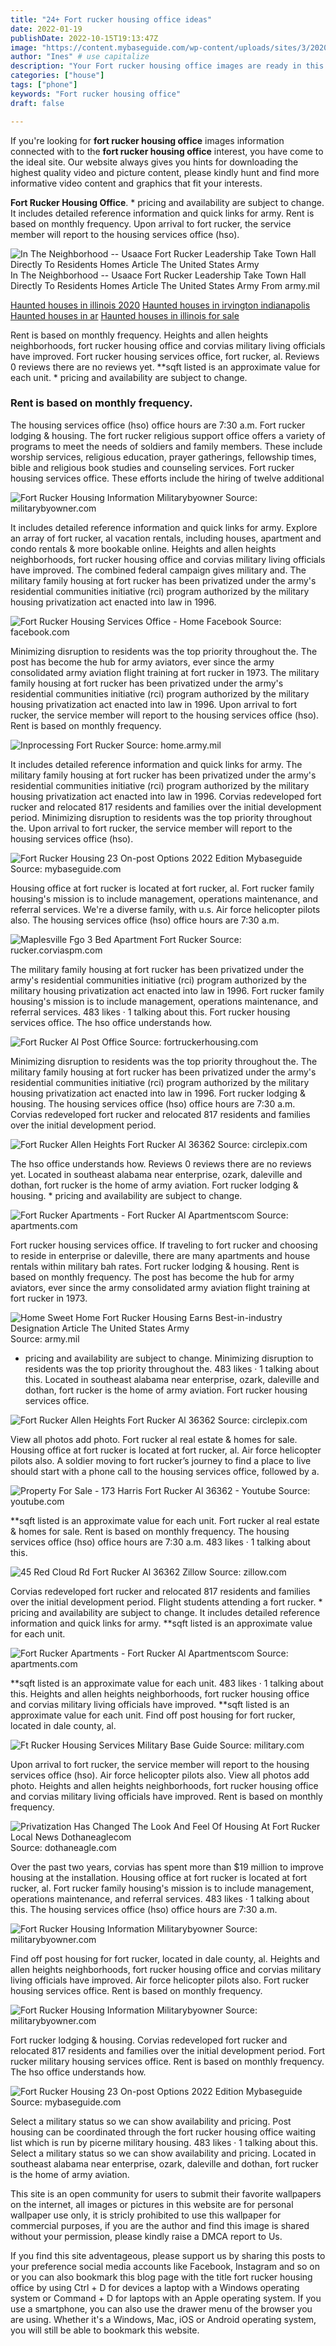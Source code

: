 ```yaml
---
title: "24+ Fort rucker housing office ideas"
date: 2022-01-19
publishDate: 2022-10-15T19:13:47Z
image: "https://content.mybaseguide.com/wp-content/uploads/sites/3/2020/12/MBG20_Blog_Fort-Rucker-Housing_2021_Hero-1.png?resize=1200,600"
author: "Ines" # use capitalize
description: "Your Fort rucker housing office images are ready in this website. Fort rucker housing office are a topic that is being searched for and liked by netizens today. You can Find and Download the Fort rucker housing office files here. Find and Download all royalty-free images."
categories: ["house"]
tags: ["phone"]
keywords: "Fort rucker housing office"
draft: false

---
```


If you're looking for **fort rucker housing office** images information connected with to the **fort rucker housing office** interest, you have come to the ideal  site.  Our website always  gives you  hints  for downloading  the highest  quality video and picture  content, please kindly hunt and find more informative video content and graphics  that fit your interests.

**Fort Rucker Housing Office**. * pricing and availability are subject to change. It includes detailed reference information and quick links for army. Rent is based on monthly frequency. Upon arrival to fort rucker, the service member will report to the housing services office (hso).

![In The Neighborhood -- Usaace Fort Rucker Leadership Take Town Hall Directly To Residents Homes Article The United States Army](https://api.army.mil/e2/c/images/2021/05/07/b8278d94/original.jpg "In The Neighborhood -- Usaace Fort Rucker Leadership Take Town Hall Directly To Residents Homes Article The United States Army")
In The Neighborhood -- Usaace Fort Rucker Leadership Take Town Hall Directly To Residents Homes Article The United States Army From army.mil

[Haunted houses in illinois 2020](/haunted-houses-in-illinois-2020/)
[Haunted houses in irvington indianapolis](/haunted-houses-in-irvington-indianapolis/)
[Haunted houses in ar](/haunted-houses-in-ar/)
[Haunted houses in illinois for sale](/haunted-houses-in-illinois-for-sale/)

Rent is based on monthly frequency. Heights and allen heights neighborhoods, fort rucker housing office and corvias military living officials have improved. Fort rucker housing services office, fort rucker, al. Reviews 0 reviews there are no reviews yet. **sqft listed is an approximate value for each unit. * pricing and availability are subject to change.

### Rent is based on monthly frequency.

The housing services office (hso) office hours are 7:30 a.m. Fort rucker lodging &amp; housing. The fort rucker religious support office offers a variety of programs to meet the needs of soldiers and family members. These include worship services, religious education, prayer gatherings, fellowship times, bible and religious book studies and counseling services. Fort rucker housing services office. These efforts include the hiring of twelve additional


![Fort Rucker Housing Information Militarybyowner](https://www.militarybyowner.com/assets/1/6/MainFCKEditorDimension/On-Post_Housing.png "Fort Rucker Housing Information Militarybyowner")
Source: militarybyowner.com

It includes detailed reference information and quick links for army. Explore an array of fort rucker, al vacation rentals, including houses, apartment and condo rentals &amp; more bookable online. Heights and allen heights neighborhoods, fort rucker housing office and corvias military living officials have improved. The combined federal campaign gives military and. The military family housing at fort rucker has been privatized under the army&#039;s residential communities initiative (rci) program authorized by the military housing privatization act enacted into law in 1996.

![Fort Rucker Housing Services Office - Home Facebook](https://lookaside.fbsbx.com/lookaside/crawler/media/?media_id=204694406234398 "Fort Rucker Housing Services Office - Home Facebook")
Source: facebook.com

Minimizing disruption to residents was the top priority throughout the. The post has become the hub for army aviators, ever since the army consolidated army aviation flight training at fort rucker in 1973. The military family housing at fort rucker has been privatized under the army&#039;s residential communities initiative (rci) program authorized by the military housing privatization act enacted into law in 1996. Upon arrival to fort rucker, the service member will report to the housing services office (hso). Rent is based on monthly frequency.

![Inprocessing Fort Rucker](https://home.army.mil/rucker/application/files/thumbnails/small/7115/5190/0755/ph-bldg_5700.jpg "Inprocessing Fort Rucker")
Source: home.army.mil

It includes detailed reference information and quick links for army. The military family housing at fort rucker has been privatized under the army&#039;s residential communities initiative (rci) program authorized by the military housing privatization act enacted into law in 1996. Corvias redeveloped fort rucker and relocated 817 residents and families over the initial development period. Minimizing disruption to residents was the top priority throughout the. Upon arrival to fort rucker, the service member will report to the housing services office (hso).

![Fort Rucker Housing 23 On-post Options 2022 Edition Mybaseguide](https://content.mybaseguide.com/wp-content/uploads/sites/3/2020/12/MBG20_Blog_Fort-Rucker-Housing_2021_2.png "Fort Rucker Housing 23 On-post Options 2022 Edition Mybaseguide")
Source: mybaseguide.com

Housing office at fort rucker is located at fort rucker, al. Fort rucker family housing&#039;s mission is to include management, operations maintenance, and referral services. We&#039;re a diverse family, with u.s. Air force helicopter pilots also. The housing services office (hso) office hours are 7:30 a.m.

![Maplesville Fgo 3 Bed Apartment Fort Rucker](https://medialibrarycdn.entrata.com/media_library/14693/5de6c8cbbffed3.29877786696.jpg "Maplesville Fgo 3 Bed Apartment Fort Rucker")
Source: rucker.corviaspm.com

The military family housing at fort rucker has been privatized under the army&#039;s residential communities initiative (rci) program authorized by the military housing privatization act enacted into law in 1996. Fort rucker family housing&#039;s mission is to include management, operations maintenance, and referral services. 483 likes · 1 talking about this. Fort rucker housing services office. The hso office understands how.

![Fort Rucker Al Post Office](https://images.posthousing.com/baseimages/base_32_1380743697.jpg "Fort Rucker Al Post Office")
Source: fortruckerhousing.com

Minimizing disruption to residents was the top priority throughout the. The military family housing at fort rucker has been privatized under the army&#039;s residential communities initiative (rci) program authorized by the military housing privatization act enacted into law in 1996. Fort rucker lodging &amp; housing. The housing services office (hso) office hours are 7:30 a.m. Corvias redeveloped fort rucker and relocated 817 residents and families over the initial development period.

![Fort Rucker Allen Heights Fort Rucker Al 36362](https://s3-us-east-2.amazonaws.com/cpixmedia/media/tours/2011/may/13/KEMMX7/KEMMX7.jpg "Fort Rucker Allen Heights Fort Rucker Al 36362")
Source: circlepix.com

The hso office understands how. Reviews 0 reviews there are no reviews yet. Located in southeast alabama near enterprise, ozark, daleville and dothan, fort rucker is the home of army aviation. Fort rucker lodging &amp; housing. * pricing and availability are subject to change.

![Fort Rucker Apartments - Fort Rucker Al Apartmentscom](https://images1.apartments.com/i2/0659sx6w0wWpcwwX7Tz3BW9aYwc-eeNQ1yueakw7WK8/111/fort-rucker-fort-rucker-al-primary-photo.jpg "Fort Rucker Apartments - Fort Rucker Al Apartmentscom")
Source: apartments.com

Fort rucker housing services office. If traveling to fort rucker and choosing to reside in enterprise or daleville, there are many apartments and house rentals within military bah rates. Fort rucker lodging &amp; housing. Rent is based on monthly frequency. The post has become the hub for army aviators, ever since the army consolidated army aviation flight training at fort rucker in 1973.

![Home Sweet Home Fort Rucker Housing Earns Best-in-industry Designation Article The United States Army](https://api.army.mil/e2/c/images/2015/10/22/413553/original.jpg "Home Sweet Home Fort Rucker Housing Earns Best-in-industry Designation Article The United States Army")
Source: army.mil

* pricing and availability are subject to change. Minimizing disruption to residents was the top priority throughout the. 483 likes · 1 talking about this. Located in southeast alabama near enterprise, ozark, daleville and dothan, fort rucker is the home of army aviation. Fort rucker housing services office.

![Fort Rucker Allen Heights Fort Rucker Al 36362](https://image.corelistingmachine.com/QYW5WK/1 "Fort Rucker Allen Heights Fort Rucker Al 36362")
Source: circlepix.com

View all photos add photo. Fort rucker al real estate &amp; homes for sale. Housing office at fort rucker is located at fort rucker, al. Air force helicopter pilots also. A soldier moving to fort rucker’s journey to find a place to live should start with a phone call to the housing services office, followed by a.

![Property For Sale - 173 Harris Fort Rucker Al 36362 - Youtube](https://i.ytimg.com/vi/ow0VoQojXk4/maxresdefault.jpg "Property For Sale - 173 Harris Fort Rucker Al 36362 - Youtube")
Source: youtube.com

**sqft listed is an approximate value for each unit. Fort rucker al real estate &amp; homes for sale. Rent is based on monthly frequency. The housing services office (hso) office hours are 7:30 a.m. 483 likes · 1 talking about this.

![45 Red Cloud Rd Fort Rucker Al 36362 Zillow](https://photos.zillowstatic.com/fp/d1b532bfc9056e27e2be0a1cc9696da4-cc_ft_1536.jpg "45 Red Cloud Rd Fort Rucker Al 36362 Zillow")
Source: zillow.com

Corvias redeveloped fort rucker and relocated 817 residents and families over the initial development period. Flight students attending a fort rucker. * pricing and availability are subject to change. It includes detailed reference information and quick links for army. **sqft listed is an approximate value for each unit.

![Fort Rucker Apartments - Fort Rucker Al Apartmentscom](https://images1.apartments.com/i2/URqo7wg39T32tXG4T0BlVwpFXre860Nb-R6sL86ZGJA/117/fort-rucker-fort-rucker-al-building-photo.jpg "Fort Rucker Apartments - Fort Rucker Al Apartmentscom")
Source: apartments.com

**sqft listed is an approximate value for each unit. 483 likes · 1 talking about this. Heights and allen heights neighborhoods, fort rucker housing office and corvias military living officials have improved. **sqft listed is an approximate value for each unit. Find off post housing for fort rucker, located in dale county, al.

![Ft Rucker Housing Services Military Base Guide](https://images.military.com/media/production/base-guides/overview-rucker-housing.jpg "Ft Rucker Housing Services Military Base Guide")
Source: military.com

Upon arrival to fort rucker, the service member will report to the housing services office (hso). Air force helicopter pilots also. View all photos add photo. Heights and allen heights neighborhoods, fort rucker housing office and corvias military living officials have improved. Rent is based on monthly frequency.

![Privatization Has Changed The Look And Feel Of Housing At Fort Rucker Local News Dothaneaglecom](https://bloximages.newyork1.vip.townnews.com/dothaneagle.com/content/tncms/assets/v3/editorial/3/76/376ad67e-79c5-11e6-8848-3bb3a5b1941c/57d818df26593.image.jpg?resize=1024%2C681 "Privatization Has Changed The Look And Feel Of Housing At Fort Rucker Local News Dothaneaglecom")
Source: dothaneagle.com

Over the past two years, corvias has spent more than $19 million to improve housing at the installation. Housing office at fort rucker is located at fort rucker, al. Fort rucker family housing&#039;s mission is to include management, operations maintenance, and referral services. 483 likes · 1 talking about this. The housing services office (hso) office hours are 7:30 a.m.

![Fort Rucker Housing Information Militarybyowner](https://www.militarybyowner.com/assets/1/6/MainFCKEditorDimension/IHG_Fort_Rucker.jpg "Fort Rucker Housing Information Militarybyowner")
Source: militarybyowner.com

Find off post housing for fort rucker, located in dale county, al. Heights and allen heights neighborhoods, fort rucker housing office and corvias military living officials have improved. Air force helicopter pilots also. Fort rucker housing services office. Rent is based on monthly frequency.

![Fort Rucker Housing Information Militarybyowner](https://www.militarybyowner.com/assets/1/6/MainFCKEditorDimension/Off-Post_Housing_Fort_Rucker.jpg "Fort Rucker Housing Information Militarybyowner")
Source: militarybyowner.com

Fort rucker lodging &amp; housing. Corvias redeveloped fort rucker and relocated 817 residents and families over the initial development period. Fort rucker military housing services office. Rent is based on monthly frequency. The hso office understands how.

![Fort Rucker Housing 23 On-post Options 2022 Edition Mybaseguide](https://content.mybaseguide.com/wp-content/uploads/sites/3/2020/12/MBG20_Blog_Fort-Rucker-Housing_2021_Hero-1.png?resize=1200,600 "Fort Rucker Housing 23 On-post Options 2022 Edition Mybaseguide")
Source: mybaseguide.com

Select a military status so we can show availability and pricing. Post housing can be coordinated through the fort rucker housing office waiting list which is run by picerne military housing. 483 likes · 1 talking about this. Select a military status so we can show availability and pricing. Located in southeast alabama near enterprise, ozark, daleville and dothan, fort rucker is the home of army aviation.

This site is an open community for users to submit their favorite wallpapers on the internet, all images or pictures in this website are for personal wallpaper use only, it is stricly prohibited to use this wallpaper for commercial purposes, if you are the author and find this image is shared without your permission, please kindly raise a DMCA report to Us.

If you find this site adventageous, please support us by sharing this posts to your preference social media accounts like Facebook, Instagram and so on or you can also bookmark this blog page with the title fort rucker housing office by using Ctrl + D for devices a laptop with a Windows operating system or Command + D for laptops with an Apple operating system. If you use a smartphone, you can also use the drawer menu of the browser you are using. Whether it's a Windows, Mac, iOS or Android operating system, you will still be able to bookmark this website.

